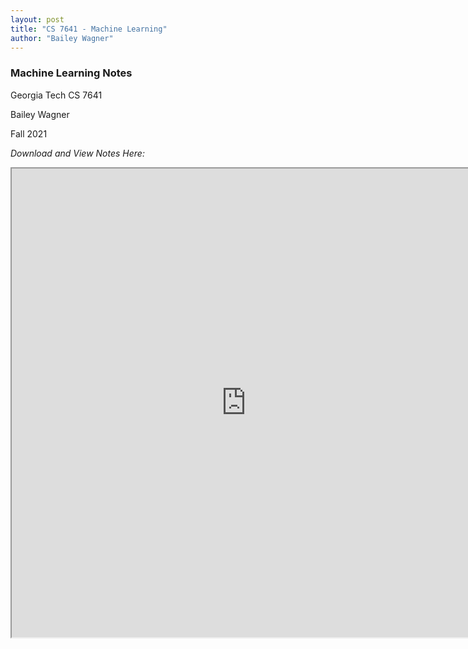 ```yaml
---
layout: post
title: "CS 7641 - Machine Learning"
author: "Bailey Wagner"
---
```


### Machine Learning Notes
Georgia Tech CS 7641  

Bailey Wagner  

Fall 2021

*Download and View Notes Here:*  

<iframe src="https://docs.google.com/viewer?srcid=1qnxdKIr9F6s7nkZijM2rc-DDTCMPF-Zc&pid=explorer&efh=false&a=v&chrome=false&embedded=true" width="750px" height="750px"></iframe>
